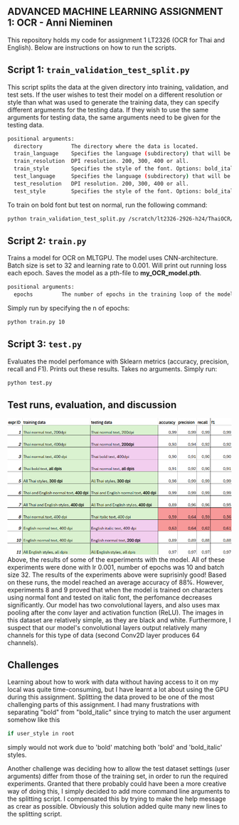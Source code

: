 ## ﻿ADVANCED MACHINE LEARNING ASSIGNMENT 1: OCR - Anni Nieminen

This repository holds my code for assignment 1 LT2326 (OCR for Thai and English).
Below are instructions on how to run the scripts.

## Script 1: `train_validation_test_split.py`

This script splits the data at the given directory into training, validation, and test sets. If the user wishes to test their model on a different resolution or style than what was used to generate the training data, they can specify different arguments for the testing data. If they wish to use the same arguments for testing data, the same arguments need to be given for the testing data.

```bash
positional arguments:
  directory         The directory where the data is located.
  train_language    Specifies the language (subdirectory) that will be used to generate the training data. Options: English, Thai or both.
  train_resolution  DPI resolution. 200, 300, 400 or all.
  train_style       Specifies the style of the font. Options: bold_italic, bold, italic, normal or all.
  test_language     Specifies the language (subdirectory) that will be used to generate the testing data. Options: English, Thai or both.
  test_resolution   DPI resolution. 200, 300, 400 or all.
  test_style        Specifies the style of the font. Options: bold_italic, bold, italic, normal or all.
```

To train on bold font but test on normal, run the following command:

```bash
python train_validation_test_split.py /scratch/lt2326-2926-h24/ThaiOCR/ThaiOCR-TrainigSet english 400 bold english 400 normal
```
## Script 2: `train.py`

Trains a model for OCR on MLTGPU. The model uses CNN-architecture. Batch size is set to 32 and learning rate to 0.001. Will print out running loss each epoch.
Saves the model as a pth-file to **my_OCR_model.pth**.

```bash
positional arguments:
  epochs         The number of epochs in the training loop of the model.

```
Simply run by specifying the n of epochs:

```bash
python train.py 10
```
## Script 3: `test.py`

Evaluates the model perfomance with Sklearn metrics (accuracy, precision, recall and F1). Prints out these results.
Takes no arguments. Simply run:

```bash
python test.py
```

## Test runs, evaluation, and discussion

![Results of the model](https://github.com/Anurni/Optical_Character_Recognition/blob/main/OCR_results.png)
Above, the results of some of the experiments with the model. All of these experiments were done with lr 0.001, number of epochs was 10 and batch size 32.
The results of the experiments above were suprisinly good! Based on these runs, the model reached an average accuracy of 88%.
However, experiments 8 and 9 proved that when the model is trained on characters using normal font and tested on italic font, the 
perfomance decreases significantly.
Our model has two convolutional layers, and also uses max pooling after the conv layer and activation function (ReLU). The images in this
dataset are relatively simple, as they are black and white. Furthermore, I suspect that our model's convolutional layers output relatively many channels for 
this type of data (second Conv2D layer produces 64 channels). 

## Challenges

Learning about how to work with data without having access to it on my local was quite time-consuming, but I have learnt a lot about using the GPU during this assignment. 
Splitting the data proved to be one of the most challenging parts of this assignment. I had many frustrations with separating "bold" from "bold_italic" since trying to match the user argument somehow like this

```bash
if user_style in root
```
simply would not work due to 'bold' matching both 'bold' and 'bold_italic' styles.

Another challenge was deciding how to allow the test dataset settings (user arguments) differ from those of the training set, in order to run the required experiments. Granted that there probably could have been a more creative way of doing this,
I simply decided to add more command line arguments to the splitting script. I compensated this by trying to make the help message as crear as possible. Obviously this solution added quite many new lines to the splitting script.

